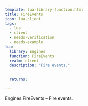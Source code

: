 ```yaml
---
template: lua-library-function.html
title: FireEvents
icon: lua-client
tags:
  - lua
  - client
  - needs-verification
  - needs-example
lua:
  library: Engines
  function: FireEvents
  realm: client
  description: "Fire events."
  
  
  returns:
    
---
```


<div class="lua__search__keywords">
Engines.FireEvents &#x2013; Fire events.
</div>
